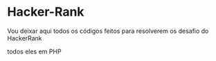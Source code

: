 # Hacker-Rank

Vou deixar aqui todos os códigos feitos para resolverem os desafio do HackerRank

todos eles em PHP
